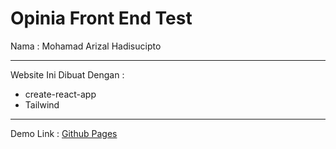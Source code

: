 # Opinia Front End Test
Nama : Mohamad Arizal Hadisucipto
<hr>

Website Ini Dibuat Dengan :
- create-react-app
- Tailwind
<hr>

Demo Link : [Github Pages](https://rzel100.github.io/opinia-react)